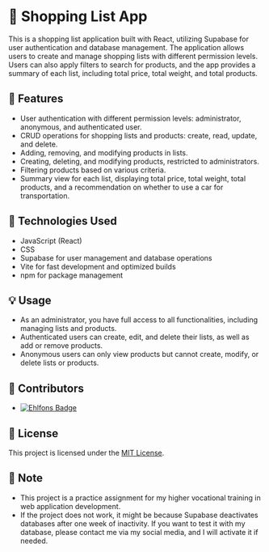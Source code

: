 # 🛒 Shopping List App

This is a shopping list application built with React, utilizing Supabase for user authentication and database management. The application allows users to create and manage shopping lists with different permission levels. Users can also apply filters to search for products, and the app provides a summary of each list, including total price, total weight, and total products.

## 🚀 Features

- User authentication with different permission levels: administrator, anonymous, and authenticated user.
- CRUD operations for shopping lists and products: create, read, update, and delete.
- Adding, removing, and modifying products in lists.
- Creating, deleting, and modifying products, restricted to administrators.
- Filtering products based on various criteria.
- Summary view for each list, displaying total price, total weight, total products, and a recommendation on whether to use a car for transportation.

## 🔧 Technologies Used

- JavaScript (React)
- CSS
- Supabase for user management and database operations
- Vite for fast development and optimized builds
- npm for package management

## 💡 Usage

- As an administrator, you have full access to all functionalities, including managing lists and products.
- Authenticated users can create, edit, and delete their lists, as well as add or remove products.
- Anonymous users can only view products but cannot create, modify, or delete lists or products.

## 👥 Contributors

- [![Ehlfons Badge](https://github.com/ehlfons.png)](https://github.com/ehlfons)

## 📝 License

This project is licensed under the [MIT License](LICENSE).

## 📌 Note

- This project is a practice assignment for my higher vocational training in web application development.
- If the project does not work, it might be because Supabase deactivates databases after one week of inactivity. If you want to test it with my database, please contact me via my social media, and I will activate it if needed.
